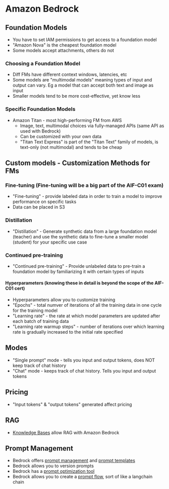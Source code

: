 # Amazon Bedrock

## Foundation Models
- You have to set IAM permissions to get access to a foundation model
- "Amazon Nova" is the cheapest foundation model 
- Some models accept attachments, others do not 
### Choosing a Foundation Model
- Diff FMs have different context windows, latencies, etc
- Some models are "multimodal models" meaning types of input and output can vary. Eg a model that can accept both text and image as input 
- Smaller models tend to be more cost-effective, yet know less
### Specific Foundation Models
- Amazon Titan - most high-performing FM from AWS
  - Image, text, multimodal choices via fully-managed APIs (same API as used with Bedrock)
  - Can be customized with your own data 
  - "Titan Text Express" is part of the "Titan Text" family of models, is text-only (not multimodal) and tends to be cheap 
## Custom models - Customization Methods for FMs
### Fine-tuning (Fine-tuning will be a big part of the AIF-C01 exam)
- "Fine-tuning" - provide labeled data in order to train a model to improve performance on specific tasks
- Data can be placed in S3
### Distillation
- "Distillation" - Generate synthetic data from a large foundation model (teacher) and use the synthetic data to fine-tune a smaller model (student) for your specific use case
### Continued pre-training
- "Continued pre-training" - Provide unlabeled data to pre-train a foundation model by familiarizing it with certain types of inputs 
#### Hyperparameters (knowing these in detail is beyond the scope of the AIF-C01 cert)
- Hyperparameters allow you to customize training
- "Epochs" - total numver of iterations of all the training data in one cycle for the training model 
- "Learning rate" - the rate at which model parameters are updated after each batch of training data
- "Learning rate warmup steps" - number of iterations over which learning rate is gradually increased to the initial rate specified
## Modes
- "Single prompt" mode - tells you input and output tokens, does NOT keep track of chat history
- "Chat" mode - keeps track of chat history. Tells you input and output tokens

## Pricing
- "Input tokens" & "output tokens" generated affect pricing

## RAG
- [Knowledge Bases](https://aws.amazon.com/bedrock/knowledge-bases/ ) allow RAG with Amazon Bedrock

## Prompt Management
- Bedrock offers [prompt management](https://docs.aws.amazon.com/bedrock/latest/userguide/prompt-management.html) and [prompt templates](https://docs.aws.amazon.com/bedrock/latest/userguide/prompt-management-create.html)
- Bedrock allows you to version prompts
- Bedrock has a [prompt optimization tool](https://www.youtube.com/watch?v=WlD2i6gT9Js)
- Bedrock allows you to create a [prompt flow](https://aws.amazon.com/awstv/watch/f555df58129/ ), sort of like a langchain chain